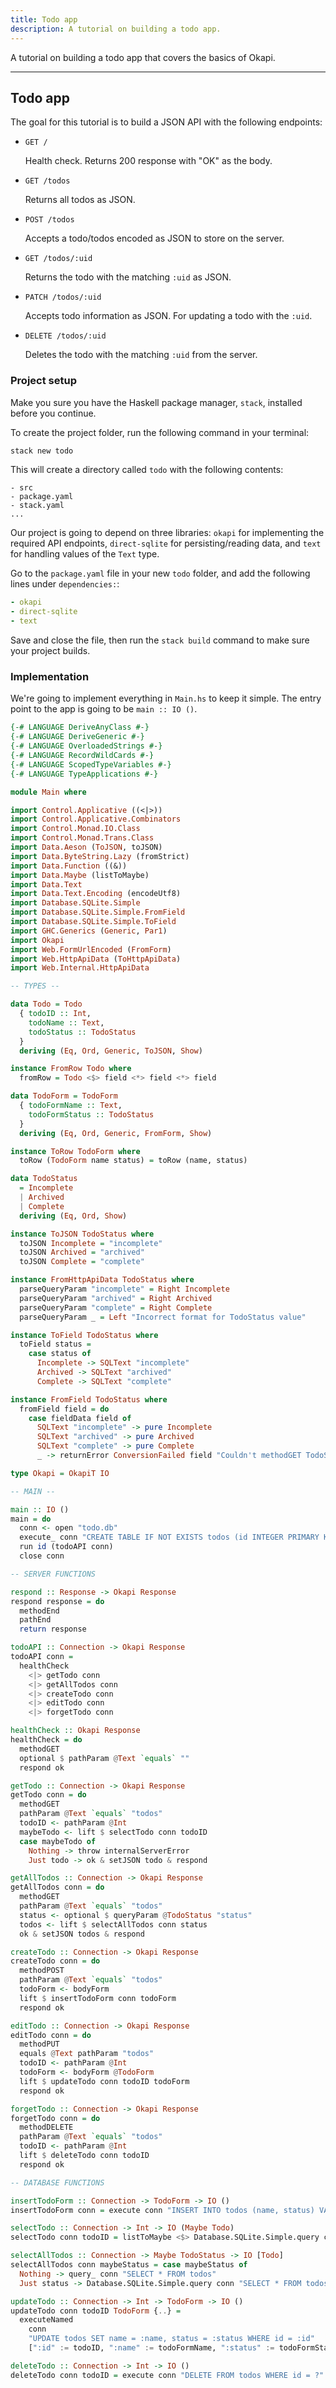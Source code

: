 ```yaml
---
title: Todo app
description: A tutorial on building a todo app.
---
```


A tutorial on building a todo app that covers the basics of Okapi.

---

## Todo app

The goal for this tutorial is to build a JSON API with the following endpoints:

- `GET /`

  Health check. Returns 200 response with "OK" as the body.

- `GET /todos`

  Returns all todos as JSON.

- `POST /todos`

  Accepts a todo/todos encoded as JSON to store on the server.

- `GET /todos/:uid`

  Returns the todo with the matching `:uid` as JSON.

- `PATCH /todos/:uid`

  Accepts todo information as JSON. For updating a todo with the `:uid`.

- `DELETE /todos/:uid`

  Deletes the todo with the matching `:uid` from the server.

### Project setup

Make you sure you have the Haskell package manager, `stack`, installed before you continue.

To create the project folder, run the following command in your terminal:

```bash
stack new todo
```

This will create a directory called `todo` with the following contents:

```
- src
- package.yaml
- stack.yaml
...
```

Our project is going to depend on three libraries: `okapi` for implementing the required API endpoints,
 `direct-sqlite` for persisting/reading data, and `text` for handling values of the `Text` type.

Go to the `package.yaml` file in your new `todo` folder, and add the following lines under `dependencies:`:

```yaml
- okapi
- direct-sqlite
- text
```

Save and close the file, then run the `stack build` command to make sure your project builds.

### Implementation

We're going to implement everything in `Main.hs` to keep it simple. The entry point to the app is going
to be `main :: IO ()`.

```haskell
{-# LANGUAGE DeriveAnyClass #-}
{-# LANGUAGE DeriveGeneric #-}
{-# LANGUAGE OverloadedStrings #-}
{-# LANGUAGE RecordWildCards #-}
{-# LANGUAGE ScopedTypeVariables #-}
{-# LANGUAGE TypeApplications #-}

module Main where

import Control.Applicative ((<|>))
import Control.Applicative.Combinators
import Control.Monad.IO.Class
import Control.Monad.Trans.Class
import Data.Aeson (ToJSON, toJSON)
import Data.ByteString.Lazy (fromStrict)
import Data.Function ((&))
import Data.Maybe (listToMaybe)
import Data.Text
import Data.Text.Encoding (encodeUtf8)
import Database.SQLite.Simple
import Database.SQLite.Simple.FromField
import Database.SQLite.Simple.ToField
import GHC.Generics (Generic, Par1)
import Okapi
import Web.FormUrlEncoded (FromForm)
import Web.HttpApiData (ToHttpApiData)
import Web.Internal.HttpApiData

-- TYPES --

data Todo = Todo
  { todoID :: Int,
    todoName :: Text,
    todoStatus :: TodoStatus
  }
  deriving (Eq, Ord, Generic, ToJSON, Show)

instance FromRow Todo where
  fromRow = Todo <$> field <*> field <*> field

data TodoForm = TodoForm
  { todoFormName :: Text,
    todoFormStatus :: TodoStatus
  }
  deriving (Eq, Ord, Generic, FromForm, Show)

instance ToRow TodoForm where
  toRow (TodoForm name status) = toRow (name, status)

data TodoStatus
  = Incomplete
  | Archived
  | Complete
  deriving (Eq, Ord, Show)

instance ToJSON TodoStatus where
  toJSON Incomplete = "incomplete"
  toJSON Archived = "archived"
  toJSON Complete = "complete"

instance FromHttpApiData TodoStatus where
  parseQueryParam "incomplete" = Right Incomplete
  parseQueryParam "archived" = Right Archived
  parseQueryParam "complete" = Right Complete
  parseQueryParam _ = Left "Incorrect format for TodoStatus value"

instance ToField TodoStatus where
  toField status =
    case status of
      Incomplete -> SQLText "incomplete"
      Archived -> SQLText "archived"
      Complete -> SQLText "complete"

instance FromField TodoStatus where
  fromField field = do
    case fieldData field of
      SQLText "incomplete" -> pure Incomplete
      SQLText "archived" -> pure Archived
      SQLText "complete" -> pure Complete
      _ -> returnError ConversionFailed field "Couldn't methodGET TodoStatus value from field"

type Okapi = OkapiT IO

-- MAIN --

main :: IO ()
main = do
  conn <- open "todo.db"
  execute_ conn "CREATE TABLE IF NOT EXISTS todos (id INTEGER PRIMARY KEY, name TEXT, status TEXT)"
  run id (todoAPI conn)
  close conn

-- SERVER FUNCTIONS

respond :: Response -> Okapi Response
respond response = do
  methodEnd
  pathEnd
  return response

todoAPI :: Connection -> Okapi Response
todoAPI conn =
  healthCheck
    <|> getTodo conn
    <|> getAllTodos conn
    <|> createTodo conn
    <|> editTodo conn
    <|> forgetTodo conn

healthCheck :: Okapi Response
healthCheck = do
  methodGET
  optional $ pathParam @Text `equals` ""
  respond ok

getTodo :: Connection -> Okapi Response
getTodo conn = do
  methodGET
  pathParam @Text `equals` "todos"
  todoID <- pathParam @Int
  maybeTodo <- lift $ selectTodo conn todoID
  case maybeTodo of
    Nothing -> throw internalServerError
    Just todo -> ok & setJSON todo & respond

getAllTodos :: Connection -> Okapi Response
getAllTodos conn = do
  methodGET
  pathParam @Text `equals` "todos"
  status <- optional $ queryParam @TodoStatus "status"
  todos <- lift $ selectAllTodos conn status
  ok & setJSON todos & respond

createTodo :: Connection -> Okapi Response
createTodo conn = do
  methodPOST
  pathParam @Text `equals` "todos"
  todoForm <- bodyForm
  lift $ insertTodoForm conn todoForm
  respond ok

editTodo :: Connection -> Okapi Response
editTodo conn = do
  methodPUT
  equals @Text pathParam "todos"
  todoID <- pathParam @Int
  todoForm <- bodyForm @TodoForm
  lift $ updateTodo conn todoID todoForm
  respond ok

forgetTodo :: Connection -> Okapi Response
forgetTodo conn = do
  methodDELETE
  pathParam @Text `equals` "todos"
  todoID <- pathParam @Int
  lift $ deleteTodo conn todoID
  respond ok

-- DATABASE FUNCTIONS

insertTodoForm :: Connection -> TodoForm -> IO ()
insertTodoForm conn = execute conn "INSERT INTO todos (name, status) VALUES (?, ?)"

selectTodo :: Connection -> Int -> IO (Maybe Todo)
selectTodo conn todoID = listToMaybe <$> Database.SQLite.Simple.query conn "SELECT * FROM todos WHERE id = ?" (Only todoID)

selectAllTodos :: Connection -> Maybe TodoStatus -> IO [Todo]
selectAllTodos conn maybeStatus = case maybeStatus of
  Nothing -> query_ conn "SELECT * FROM todos"
  Just status -> Database.SQLite.Simple.query conn "SELECT * FROM todos WHERE status = ?" (Only status)

updateTodo :: Connection -> Int -> TodoForm -> IO ()
updateTodo conn todoID TodoForm {..} =
  executeNamed
    conn
    "UPDATE todos SET name = :name, status = :status WHERE id = :id"
    [":id" := todoID, ":name" := todoFormName, ":status" := todoFormStatus]

deleteTodo :: Connection -> Int -> IO ()
deleteTodo conn todoID = execute conn "DELETE FROM todos WHERE id = ?" (Only todoID)
```
